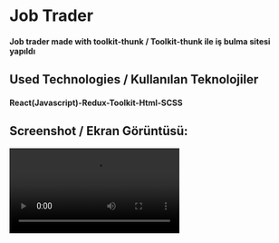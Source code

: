 <h1>Job Trader</h1>
<h4> Job trader made with toolkit-thunk / Toolkit-thunk ile iş bulma sitesi yapıldı</h4>


<h2>Used Technologies / Kullanılan Teknolojiler</h2>
<h4>React(Javascript)-Redux-Toolkit-Html-SCSS</h4>

<h2>Screenshot / Ekran Görüntüsü:</h2>


![](radarVideo.mp4)
